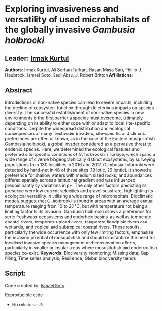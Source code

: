 
# Exploring invasiveness and versatility of used microhabitats of the globally invasive *Gambusia holbrooki*
## Leader: <a href="https://www.researchgate.net/profile/Irmak-Kurtul">Irmak Kurtul</a>

<strong>Authors</strong>:
Irmak Kurtul, Ali Serhan Tarkan, Hasan Musa Sarı, Phillip J. Haubrock, Ismael Soto, Sadi Aksu, J. Robert Britton
<strong>Affiliations</strong>:

## Abstract
Introductions of non-native species can lead to severe impacts, including the decline of ecosystem function through deleterious impacts on species diversity. The successful establishment of non-native species in new environments is the first barrier a species must overcome, ultimately depending on its ability to either cope with or adapt to local site-specific conditions. Despite the widespread distribution and ecological consequences of many freshwater invaders, site-specific and climatic preferences are often unknown, as in the case of the Eastern mosquitofish Gambusia holbrooki, a global invader considered as a pervasive threat to endemic species. Here, we determined the ecological features and preferred site-specific conditions of G. holbrooki in Türkiye, which spans a wide range of diverse biogeographically distinct ecosystems, by surveying populations from 130 localities in 2016 and 2017. Gambusia holbrooki were detected by hand-net in 48 of these sites (19 lotic, 29 lentic). It showed a preference for shallow waters with medium sized rocks, and abundances differed spatially across a latitudinal gradient and was influenced predominantly by variations in pH. The only other factors predicting its presence were low current velocities and gravel substrate, highlighting its ecological versatility in utilising a wide range of microhabitats. Bioclimatic models suggest that G. holbrooki is found in areas with an average annual temperature ranging from 10 to 20 °C, but with temperature not being a limiting factor to its invasion. Gambusia holbrooki shows a preference for xeric freshwater ecosystems and endorheic basins, as well as temperate coastal rivers, temperate upland rivers, temperate floodplain rivers and wetlands, and tropical and subtropical coastal rivers. These results, particularly the wide occurrence with only few limiting factors, emphasise the invasion potential of mosquitofish and should substantiate the need for localised invasive species management and conservation efforts, particularly in smaller or insular areas where mosquitofish and endemic fish species co-exist.
**Keywords**: Biodiversity monitoring; Missing data; Gap filling; Time series analysis; Resilience; Global biodiversity trends

## Script:
Code created by: <a href="https://www.researchgate.net/profile/Ismael-Soto-4">Ismael Soto</a>

Reproducible code
- <code>Microhabitat.R</code>
